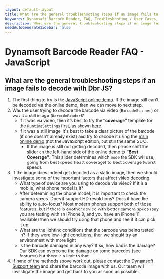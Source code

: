 ```yaml
---
layout: default-layout
title: What are the general troubleshooting steps if an image fails to decode with Dbr JS?
keywords: Dynamsoft Barcode Reader, FAQ, Troubleshooting / User Cases, general troubleshooting, decode fails
description: What are the general troubleshooting steps if an image fails to decode with Dbr JS?
needAutoGenerateSidebar: false
---
```


# Dynamsoft Barcode Reader FAQ - JavaScript

## What are the general troubleshooting steps if an image fails to decode with Dbr JS?

1. The first thing to try is the [JavaScript online demo](https://demo.dynamsoft.com/barcode-reader-js/). If the image still can’t be decoded via the online demo, then we can move to next step.
2. Was the user trying to decode the barcode via video (`BarcodeScanner`) or was it a still image (`BarcodeReader`)?
   - If it was via video, then it’s best to try the **“coverage”** template for the `RuntimeSettings` first, as shown [here](https://www.dynamsoft.com/barcode-reader/programming/javascript/api-reference/BarcodeReader.html?ver=latest#updateruntimesettings).
   - If it was a still image, it's best to take a clear picture of the barcode (if one doesn’t already exist) and try to decode it using the [main online demo](https://demo.dynamsoft.com/barcode-reader/) (not the JavaScript edition, but still the same SDK).
      * If the image is still not getting decoded, then please shift the slider on the left–hand side of the online demo to **“Best Coverage”**. This slider determines which `mode` the SDK will use, going from best speed (least coverage) to best coverage (worst speed).
3. If the image does indeed get decoded as a static image, then we should investigate some of the important factors that affect video decoding.
   - What type of device are you using to decode via video? If it is a mobile, what phone model is it?
   - After determining the phone model, it is important to check the camera specs. Does it support HD resolutions? Does it have the ability to auto-focus? Most modern phones support both of those features, but if there is another device with better camera specs (say you are testing with an iPhone 8, and you have an iPhone 11 available) then we should try using that phone and see if it can pick it up.
   - What are the lighting conditions that the barcode was being tested in? If they were low-light conditions, then we should try an environment with more light
   - Is the barcode damaged in any way? If so, how bad is the damage? Our SDK can overcome the damage on some barcodes (see features) but there is a limit to that.
4. If none of the methods above work out, please contact the [Dynamsoft Support team](https://www.dynamsoft.com/company/contact/) and share the barcode image with us. Our team will investigate the image and get back to you as soon as possible.
